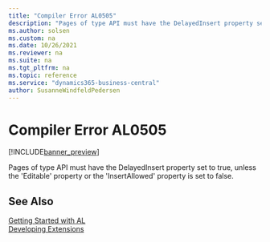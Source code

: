 ```yaml
---
title: "Compiler Error AL0505"
description: "Pages of type API must have the DelayedInsert property set to true, unless the 'Editable' property or the 'InsertAllowed' property is set to false."
ms.author: solsen
ms.custom: na
ms.date: 10/26/2021
ms.reviewer: na
ms.suite: na
ms.tgt_pltfrm: na
ms.topic: reference
ms.service: "dynamics365-business-central"
author: SusanneWindfeldPedersen
---
```

[//]: # (START>DO_NOT_EDIT)
[//]: # (IMPORTANT:Do not edit any of the content between here and the END>DO_NOT_EDIT.)
[//]: # (Any modifications should be made in the .xml files in the ModernDev repo.)
# Compiler Error AL0505

[!INCLUDE[banner_preview](../includes/banner_preview.md)]

Pages of type API must have the DelayedInsert property set to true, unless the 'Editable' property or the 'InsertAllowed' property is set to false.

[//]: # (IMPORTANT: END>DO_NOT_EDIT)
## See Also  
[Getting Started with AL](../devenv-get-started.md)  
[Developing Extensions](../devenv-dev-overview.md)  